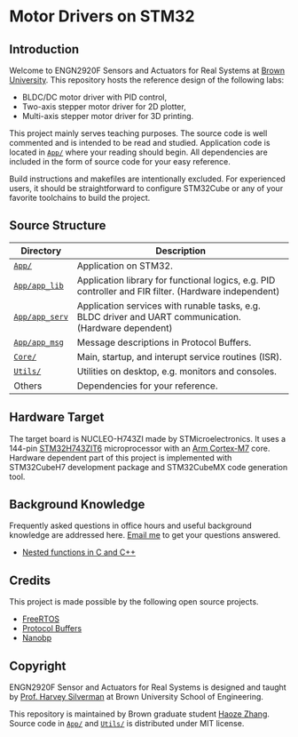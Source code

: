 # Motor Drivers on STM32

## Introduction
Welcome to ENGN2920F Sensors and Actuators for Real Systems at [Brown University][brown]. This repository hosts the reference design of the following labs:

- BLDC/DC motor driver with PID control,
- Two-axis stepper motor driver for 2D plotter,
- Multi-axis stepper motor driver for 3D printing.

This project mainly serves teaching purposes. The source code is well commented and is intended to be read and studied. Application code is located in [`App/`][app] where your reading should begin. All dependencies are included in the form of source code for your easy reference.

Build instructions and makefiles are intentionally excluded. For experienced users, it should be straightforward to configure STM32Cube or any of your favorite toolchains to build the project.

## Source Structure
Directory | Description
--- | ---
[`App/`][app] | Application on STM32.
[`App/app_lib`][lib] | Application library for functional logics, e.g. PID controller and FIR filter. (Hardware independent)
[`App/app_serv`][serv] | Application services with runable tasks, e.g. BLDC driver and UART communication. (Hardware dependent)
[`App/app_msg`][msg] | Message descriptions in Protocol Buffers.
[`Core/`][core] | Main, startup, and interupt service routines (ISR).
[`Utils/`][util] | Utilities on desktop, e.g. monitors and consoles.
Others | Dependencies for your reference.

## Hardware Target
The target board is NUCLEO-H743ZI made by STMicroelectronics. It uses a 144-pin [STM32H743ZIT6][stm32h743] microprocessor with an [Arm Cortex-M7][cortexm7] core. Hardware dependent part of this project is implemented with STM32CubeH7 development package and STM32CubeMX code generation tool.

## Background Knowledge
Frequently asked questions in office hours and useful background knowledge are addressed here. [Email me][hzz] to get your questions answered.

- [Nested functions in C and C++](Docs/nested-functions.md)

## Credits
This project is made possible by the following open source projects.
- [FreeRTOS](https://www.freertos.org/)
- [Protocol Buffers](https://developers.google.com/protocol-buffers)
- [Nanobp](https://jpa.kapsi.fi/nanopb/)

## Copyright
ENGN2920F Sensor and Actuators for Real Systems is designed and taught by [Prof. Harvey Silverman][hfs] at Brown University School of Engineering.

This repository is maintained by Brown graduate student [Haoze Zhang][hzz]. Source code in [`App/`][app] and [`Utils/`][util] is distributed under MIT license.

[brown]: https://www.brown.edu
[hfs]: mailto:hfs@lems.brown.edu
[hzz]: mailto:haoze_zhang@brown.edu
[stm32h743]: https://www.st.com/en/microcontrollers-microprocessors/stm32h743zi.html
[cortexm7]: https://www.arm.com/products/silicon-ip-cpu/cortex-m/cortex-m7

[app]: App/
[lib]: App/app_lib
[serv]: App/app_serv
[msg]: App/app_msg
[core]: Core/
[util]: Utils/

